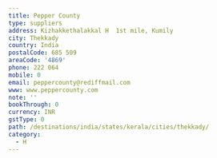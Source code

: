 ```yaml
---
title: Pepper County
type: suppliers
address: Kizhakkethalakkal H  1st mile, Kumily
city: Thekkady
country: India
postalCode: 685 509
areaCode: '4869'
phone: 222 064
mobile: 0
email: peppercounty@rediffmail.com
www: www.peppercounty.com
note: ''
bookThrough: 0
currency: INR
gstType: 0
path: /destinations/india/states/kerala/cities/thekkady/
category:
  - H
---
```


